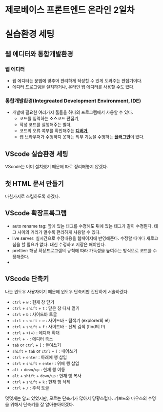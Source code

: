 제로베이스 프론트엔드 온라인 2일차
========================

# 실습환경 세팅
## 웹 에디터와 통합개발환경
### 웹 에디터 
* 웹 에디터는 문법에 맞추어 편리하게 작성할 수 있게 도와주는 편집기이다.
* 에디터 프로그램을 설치하거나, 온라인 웹 에디터를 사용할 수도 있다.

### 통합개발환경(Integreated Development Environment, IDE)
* 개발에 필요한 여러가지 툴들을 하나의 프로그램에서 사용할 수 있다.
  * 코드를 입력하는 소스코드 편집기,
  * 작성 코드를 실행해주는 빌더,
  * 코드의 오류 여부를 확인해주는 [**디버거**](https://ko.wikipedia.org/wiki/%EB%94%94%EB%B2%84%EA%B1%B0),
  * 웹 브라우저가 수행하지 못하는 외부 기능을 수행하는 [**플러그인**](https://terms.naver.com/entry.naver?docId=861421&cid=42346&categoryId=42346)이 있다.
 
## VScode 실습환경 세팅
VScode는 이미 설치했기 때문에 따로 정리해놓지 않겠다.

## 첫 HTML 문서 만들기
마찬가지로 스킵하도록 하겠다.

## VScode 확장프록그램
* auto rename tag: 앞에 있는 태그를 수정해도 뒤에 있는 태그가 같이 수정된다. 태그 사이의 거리가 멀수록 편리하게 사용할 수 있다.
* live server: 실시간으로 수정내용을 웹페이지에 반영해준다. 수정할 때마다 새로고침을 할 필요가 없다. 대신 수정하고 저장은 해야한다.
* prettier: 해당 확장프로그램의 규칙에 따라 가독성을 높여주는 방식으로 코드를 수정해준다.
* 
## VScode 단축키	
나는 윈도우 사용자이기 때문에 윈도우 단축키만 간단하게 서술하겠다.
* `ctrl` + `w` : 현재 창 닫기
* `ctrl` + `shift` + `t` : 닫은 창 다시 열기
* `ctrl` + `b` : 사이드바 토글
* `ctrl` + `shift` + `e` : 사이드바 - 탐색기 (explorer의 e!)
* `ctrl` + `shift` + `f` : 사이드바 - 전체 검색 (find의 f!)
* `ctrl` + `+(=)` : 에디터 확대
* `ctrl` + `-` : 에디터 축소
* `tab` or `ctrl` + `]` : 들여쓰기
* `shift` + `tab` or `ctrl` + `[` : 내어쓰기
* `ctrl` + `enter` : 아래에 행 삽입
* `ctrl` + `shift` + `enter` : 위에 행 삽입
* `alt` + `down/up` : 현재 행 이동
* `alt` + `shift` + `down/up` : 현재 행 복사
* `ctrl` + `shift` + `k` : 현재 행 삭제
* `ctrl` + `/` : 주석 토글

몇몇개는 알고 있었지만, 모르는 단축키가 많아서 당황스럽다. 키보드와 마우스의 수명을 위해서 단축키를 잘 알아놓아야겠다.

